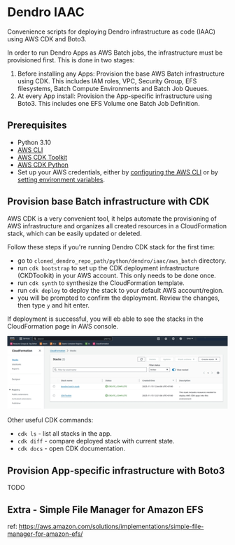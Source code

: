 # Dendro IAAC

Convenience scripts for deploying Dendro infrastructure as code (IAAC) using AWS CDK and Boto3.

In order to run Dendro Apps as AWS Batch jobs, the infrastructure must be provisioned first. This is done in two stages:

1. Before installing any Apps: Provision the base AWS Batch infrastructure using CDK. This includes IAM roles, VPC, Security Group, EFS filesystems, Batch Compute Environments and Batch Job Queues.
2. At every App install: Provision the App-specific infrastructure using Boto3. This includes one EFS Volume one Batch Job Definition.

## Prerequisites

- Python 3.10
- [AWS CLI](https://docs.aws.amazon.com/cli/latest/userguide/getting-started-install.html)
- [AWS CDK Toolkit](https://docs.aws.amazon.com/cdk/latest/guide/cli.html)
- [AWS CDK Python](https://docs.aws.amazon.com/cdk/latest/guide/work-with-cdk-python.html)
- Set up your AWS credentials, either by [configuring the AWS CLI](https://docs.aws.amazon.com/cli/latest/userguide/cli-configure-quickstart.html) or by [setting environment variables](https://docs.aws.amazon.com/cli/latest/userguide/cli-configure-envvars.html).


## Provision base Batch infrastructure with CDK

AWS CDK is a very convenient tool, it helps automate the provisioning of AWS infrastructure and organizes all created resources in a CloudFormation stack, which can be easily updated or deleted.

Follow these steps if you're running Dendro CDK stack for the first time:
- go to `cloned_dendro_repo_path/python/dendro/iaac/aws_batch` directory.
- run `cdk bootstrap` to set up the CDK deployment infrastructure (CKDToolkit) in your AWS account. This only needs to be done once.
- run `cdk synth` to synthesize the CloudFormation template.
- run `cdk deploy` to deploy the stack to your default AWS account/region.
- you will be prompted to confirm the deployment. Review the changes, then type `y` and hit enter.

If deployment is successful, you will eb able to see the stacks in the CloudFormation page in AWS console.

![CloudFormation stacks](./media/cloudformation_page.jpg)

Other useful CDK commands:
- `cdk ls` - list all stacks in the app.
- `cdk diff` - compare deployed stack with current state.
- `cdk docs` - open CDK documentation.

## Provision App-specific infrastructure with Boto3

TODO


## Extra - Simple File Manager for Amazon EFS

ref: https://aws.amazon.com/solutions/implementations/simple-file-manager-for-amazon-efs/